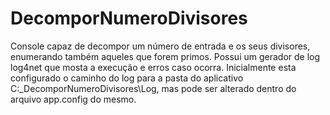 # DecomporNumeroDivisores
Console capaz de decompor um número de entrada e os seus divisores, enumerando também aqueles que forem primos.
Possui um gerador de log log4net que mosta a execução e erros caso ocorra.
Inicialmente esta configurado o caminho do log para a pasta do aplicativo C:\_DecomporNumeroDivisores\Log, mas pode ser alterado dentro do arquivo app.config do mesmo.

